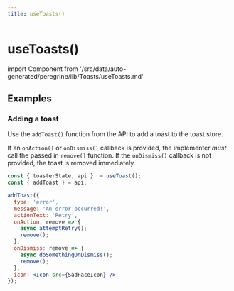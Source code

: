 ```yaml
---
title: useToasts()
---
```


# useToasts()

<!--
The reference doc content is generated automatically from the source code.
To update this section, update the doc blocks in the source code
-->

import Component from '/src/data/auto-generated/peregrine/lib/Toasts/useToasts.md'

<Component />

## Examples

### Adding a toast

Use the `addToast()` function from the API to add a toast to the toast store.

<InlineAlert variant="info" slots="text"/>

If an `onAction()` or `onDismiss()` callback is provided, the implementer _must_ call the passed in `remove()` function.
If the `onDismiss()` callback is not provided, the toast is removed immediately.

```jsx
const { toasterState, api }  = useToast(); 
const { addToast } = api;

addToast({
  type: 'error',
  message: 'An error occurred!',
  actionText: 'Retry',
  onAction: remove => {
    async attemptRetry();
    remove();
  },
  onDismiss: remove => {
    async doSomethingOnDismiss();
    remove();
  },
  icon: <Icon src={SadFaceIcon} />
});
```

